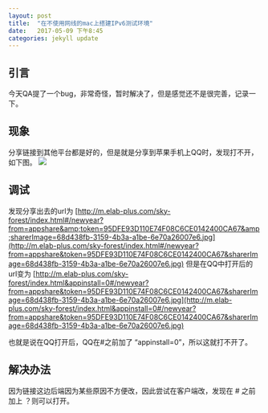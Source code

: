 ```yaml
---
layout: post
title:  "在不使用网线的mac上搭建IPv6测试环境"
date:   2017-05-09 下午8:45
categories: jekyll update
---
```



## 引言

今天QA提了一个bug，非常奇怪，暂时解决了，但是感觉还不是很完善，记录一下。

## 现象
分享链接到其他平台都是好的，但是就是分享到苹果手机上QQ时，发现打不开，如下图。
![](http://upload-images.jianshu.io/upload_images/548341-05eb1154987472f1.png?imageMogr2/auto-orient/strip%7CimageView2/2/w/1240)
## 调试

发现分享出去的url为
[http://m.elab-plus.com/sky-forest/index.html#/newyear?from=appshare&amp;token=95DFE93D110E74F08C6CE0142400CA67&amp;sharerImage=68d438fb-3159-4b3a-a1be-6e70a26007e6.jpg](http://m.elab-plus.com/sky-forest/index.html#/newyear?from=appshare&token=95DFE93D110E74F08C6CE0142400CA67&sharerImage=68d438fb-3159-4b3a-a1be-6e70a26007e6.jpg)
但是在QQ中打开后的url变为
[http://m.elab-plus.com/sky-forest/index.html&appinstall=0#/newyear?from=appshare&token=95DFE93D110E74F08C6CE0142400CA67&sharerImage=68d438fb-3159-4b3a-a1be-6e70a26007e6.jpg](http://m.elab-plus.com/sky-forest/index.html&appinstall=0#/newyear?from=appshare&token=95DFE93D110E74F08C6CE0142400CA67&sharerImage=68d438fb-3159-4b3a-a1be-6e70a26007e6.jpg)

也就是说在QQ打开后，QQ在#之前加了 “appinstall=0”，所以这就打不开了。

## 解决办法
因为链接这边后端因为某些原因不方便改，因此尝试在客户端改，发现在 # 之前加上 ？则可以打开。







































